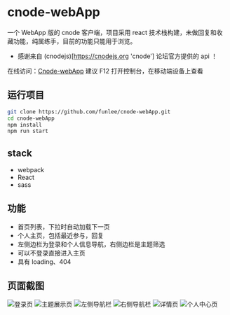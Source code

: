 cnode-webApp
=============
一个 WebApp 版的 cnode 客户端，项目采用 react 技术栈构建，未做回复和收藏功能，纯属练手，目前的功能只能用于浏览。
 - 感谢来自 (cnodejs)[https://cnodejs.org 'cnode'] 论坛官方提供的 api ！

 在线访问：[Cnode-webApp](http://show.funlee.cn/cnode-webapp 'Cnode-webApp')
 建议 F12 打开控制台，在移动端设备上查看

运行项目
-------
```bash
git clone https://github.com/funlee/cnode-webApp.git
cd cnode-webApp
npm install
npm run start
```
stack
------
* webpack
* React
* sass

功能
-----
 - 首页列表，下拉时自动加载下一页
 - 个人主页，包括最近参与，回复
 - 左侧边栏为登录和个人信息导航，右侧边栏是主题筛选
 - 可以不登录直接进入主页
 - 具有 loading、404

 页面截图
 ---------
 ![](https://raw.github.com/funlee/cnode-webApp/master/example/01.png "登录页")
 ![](https://raw.github.com/funlee/cnode-webApp/master/example/02.png "主题展示页")
 ![](https://raw.github.com/funlee/cnode-webApp/master/example/03.png "左侧导航栏")
 ![](https://raw.github.com/funlee/cnode-webApp/master/example/04.png "右侧导航栏")
 ![](https://raw.github.com/funlee/cnode-webApp/master/example/05.png "详情页")
 ![](https://raw.github.com/funlee/cnode-webApp/master/example/06.png "个人中心页")



